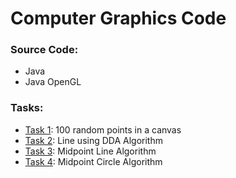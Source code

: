 # Computer Graphics Code

### Source Code:
- Java
- Java OpenGL

### Tasks:
- [Task 1](https://github.com/ExGranite/computer-graphics-code/blob/main/1/Lab01.java): 100 random points in a canvas
- [Task 2](https://github.com/ExGranite/computer-graphics-code/blob/main/2/Lab02.java): Line using DDA Algorithm
- [Task 3](https://github.com/ExGranite/computer-graphics-code/blob/main/3/Lab03.java): Midpoint Line Algorithm
- [Task 4](https://github.com/ExGranite/computer-graphics-code/blob/main/4/Lab04.java): Midpoint Circle Algorithm